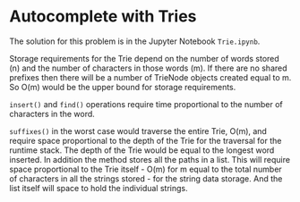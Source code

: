 # Autocomplete with Tries

The solution for this problem is in the Jupyter Notebook `Trie.ipynb`.

Storage requirements for the Trie depend on the number of words stored (n)
and the number of characters in those words (m). If there are no shared
prefixes then there will be a number of TrieNode objects created equal to m.
So O(m) would be the upper bound for storage requirements.

`insert()` and `find()` operations require time proportional to the number of
characters in the word.

`suffixes()` in the worst case would traverse the entire Trie, O(m), and
require space proportional to the depth of the Trie for the traversal for the
runtime stack. The depth of the Trie would be equal to the longest word
inserted. In addition the method stores all the paths in a list. This will
require space proportional to the Trie itself - O(m) for m equal to the total
number of characters in all the strings stored - for the string data storage.
And the list itself will space to hold the individual strings.
